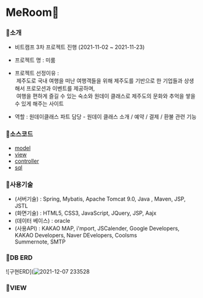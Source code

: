 # MeRoom🏡
### 📌소개
   - 비트캠프 3차 프로젝트 진행 (2021-11-02 ~ 2021-11-23)
   - 프로젝트 명 : 미룸
   - 프로젝트 선정이유 : 
   <br>&nbsp;제주도로 국내 여행을 떠난 여행객들을 위해 제주도를 기반으로 한 기업들과 상생해서 프로모션과 이벤트를 제공하며, 
   <br>&nbsp;여행을 편하게 즐길 수 있는 숙소와 원데이 클래스로 제주도의 문화와 추억을 쌓을 수 있게 해주는 사이트

   - 역할 : 원데이클래스 파트 담당 - 원데이 클래스 소개 / 예약 / 결제 / 환불 관련 기능
       
          
### 📌소스코드
  * [model](https://github.com/seolbb/final-project/tree/main/MeRoom/src/main/java/com/spring/mr/vo/oneday)
  * [view](https://github.com/seolbb/final-project/tree/main/MeRoom/src/main/webapp)
  * [controller](https://github.com/seolbb/final-project/blob/main/MeRoom/src/main/java/com/spring/mr/controller/oneday/OnedayClassController.java)
  * [sql](https://github.com/seolbb/final-project/tree/main/MeRoom/sql)


### 📌사용기술
  * (서버기술) : Spring, Mybatis, Apache Tomcat 9.0, Java , Maven, JSP, JSTL
  * (화면기술) : HTML5, CSS3, JavaScript, JQuery, JSP, Aajx
  * (데이터 베이스) : oracle
  * (사용API) : KAKAO MAP, i'mport, JSCalender, Google Developers, KAKAO Developers, Naver DEvelopers, Coolsms<br>
          Summernote, SMTP 
          
          
### 📌DB ERD
![구현ERD](![2021-12-07 233528](https://user-images.githubusercontent.com/92971809/145048625-b4f97d22-a140-464d-ae8a-c63ccd8cc491.png)


### 📌VIEW

